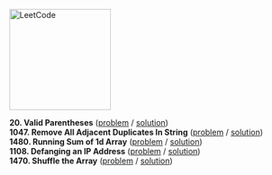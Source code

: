 [<img src="https://assets.leetcode.com/static_assets/public/webpack_bundles/images/logo-dark.e99485d9b.svg" alt="LeetCode" width="180"/>](https://leetcode.com/)

**20. Valid Parentheses**
([problem](https://leetcode.com/problems/valid-parentheses/) / [solution](/leetcode/first-100/20.js))\
**1047. Remove All Adjacent Duplicates In String**
([problem](https://leetcode.com/problems/remove-all-adjacent-duplicates-in-string/) / [solution](/leetcode/first-100/1047.js))\
**1480. Running Sum of 1d Array**
([problem](https://leetcode.com/problems/running-sum-of-1d-array/) / [solution](/leetcode/first-100/1480.js))\
**1108. Defanging an IP Address**
([problem](https://leetcode.com/problems/defanging-an-ip-address/) / [solution](/leetcode/first-100/1108.js))\
**1470. Shuffle the Array**
([problem](https://leetcode.com/problems/shuffle-the-array/) / [solution](/leetcode/first-100/1470.js))